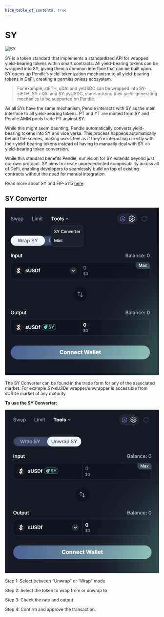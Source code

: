 ```yaml
---
hide_table_of_contents: true
---
```


# SY

![SY](/img/ProtocolMechanics/sy.png "SY")

SY is a token standard that implements a standardized API for wrapped yield-bearing tokens within smart contracts. All yield-bearing tokens can be wrapped into SY, giving them a common interface that can be built upon. SY opens up Pendle’s yield-tokenization mechanism to all yield-bearing tokens in DeFi, creating a permissionless ecosystem.

> For example, stETH, cDAI and yvUSDC can be wrapped into SY-stETH, SY-cDAI and SY-yvUSDC, standardizing their yield-generating mechanics to be supported on Pendle.

As all SYs have the same mechanism, Pendle interacts with SY as the main interface to all yield-bearing tokens. PT and YT are minted from SY and Pendle AMM pools trade PT against SY. 

While this might seem daunting, Pendle automatically converts yield-bearing tokens into SY and vice versa. This process happens automatically behind the scenes, making users feel as if they're interacting directly with their yield-bearing tokens instead of having to manually deal with SY ↔ yield-bearing token conversion.
 
While this standard benefits Pendle, our vision for SY extends beyond just our own protocol. SY aims to create unprecedented composability across all of DeFi, enabling developers to seamlessly build on top of existing contracts without the need for manual integration. 

Read more about SY and EIP-5115 [here](https://eips.ethereum.org/EIPS/eip-5115).

## SY Converter

![SY Converter](/img/ProtocolMechanics/sy-converter.png "SY Converter")

The SY Converter can be found in the trade form for any of the associated market. For example *SY-sUSDe* wrapper/unwrapper is accessible from sUSDe market of any maturity. 

**To use the SY Converter:**

![SY Converter Window](/img/ProtocolMechanics/sy-converter-window.png "SY Unwrapper Window")

Step 1: Select between “Unwrap” or “Wrap” mode

Step 2: Select the token to wrap from or unwrap to

Step 3: Check the rate and output.

Step 4: Confirm and approve the transaction.
